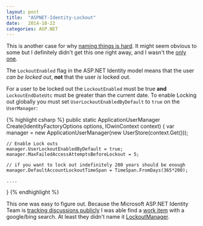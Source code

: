 ```yaml
---
layout: post
title:  "ASPNET-Identity-Lockout"
date:   2014-10-22
categories: ASP.NET
---
```


This is another case for why [naming things is hard](http://martinfowler.com/bliki/TwoHardThings.html).  It might seem obvious to some but I definitely didn't get this one right away, and I wasn't the [only one](https://aspnetidentity.codeplex.com/workitem/2178).  

The ```LockoutEnabled``` flag in the ASP.NET Identity model means that the user *can be locked out*, **not** that the user *is* locked out.  

For a user to be locked out the ```LockoutEnabled``` must be true **and** ```LockoutEndDateUtc``` must be greater than the current date.  To enable Locking out globally you must set ```UserLockoutEnabledByDefault``` to ```true``` on the ```UserManager```:

{% highlight csharp %}
public static ApplicationUserManager Create(IdentityFactoryOptions<ApplicationUserManager> options, IOwinContext context)
{
    var manager = new ApplicationUserManager(new UserStore<ApplicationUser>(context.Get<ApplicationDbContext>()));
    
	// Enable Lock outs
    manager.UserLockoutEnabledByDefault = true;
    manager.MaxFailedAccessAttemptsBeforeLockout = 5;

    // if you want to lock out indefinitely 200 years should be enough
    manager.DefaultAccountLockoutTimeSpan = TimeSpan.FromDays(365*200);

	....
}
{% endhighlight %}

This one was easy to figure out. Because the Microsoft ASP.NET Identity Team is [tracking discussions publicly](https://aspnetidentity.codeplex.com/SourceControl/latest#Readme.markdown) I was able find a [work item](https://aspnetidentity.codeplex.com/workitem/2178) with a google/bing search.  At least they didn't name it [LockoutManager](http://blog.codinghorror.com/i-shall-call-it-somethingmanager/).


